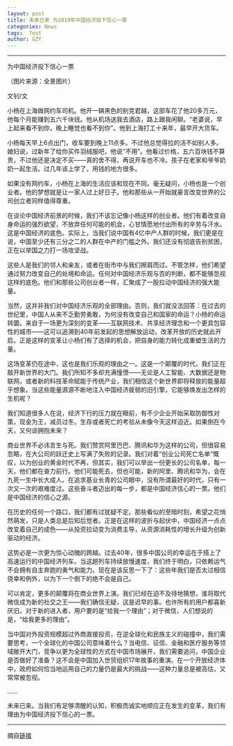```yaml
---
layout: post
title: 未来已来 为2019年中国经济投下信心一票
categories: News
tags:  Test
author: GZY
---
```


*****

为中国经济投下信心一票

（图片来源：全景图片）

文钊/文

小杨在上海做网约车司机。他开一辆黑色的别克君越，这部车花了他20多万元，他每个月能赚到五六千块钱。他从机场送我去酒店，路上跟我闲聊。“老婆说，早上起来看不到你，晚上睡觉也看不到你”。他到上海打工十来年，最早开大货车。

小杨每天早上6点出门，收车要到晚上11点多。不过他总觉得拉的活不如别人多。媳妇说，过新年了给你买件羽绒服吧，他说“不用”。他看过价格，五六百块钱不算贵，不过他还是决定不买——真的舍不得，再说开车也不冷。孩子在老家和爷爷奶奶一起生活。过几年该上学了，用钱的地方很多。

如果没有网约车，小杨在上海的生活应该和现在不同。毫无疑问，小杨也是一个创业者。他的梦想就是让一家人过上好日子。他和那些从一开始就豪言改变世界的公司创立者同样值得尊重。

在谈论中国经济前景的时候，我们不该忘记像小杨这样的创业者。他们有着改变自身命运的强烈欲望，不放弃任何可能的机会，心甘情愿地付出所有的辛劳与汗水。这是中国经济的底色。实际上，当我们说中国有4亿中产人群的时候，我们更是在说，中国至少还有三分之二的人群在中产的门槛之外。我们还没有彻底告别贫困，正在以举国之力打一场攻坚战。

这些人是我们的邻人和亲友，或者在街市中与我们擦肩而过。不管怎样，他们希望通过努力改变自己的处境和命运。任何对中国经济乐观与否的判断，都不能够忽视这样的底色。他们和那些公司创业者一样，汇聚成了一股拉动中国经济的强大能量。

当然，这并非我们对中国经济乐观的全部理由。否则，我们就没法回答：在过去的世纪里，中国人从来不乏勤劳勇敢，为何没有改变自己和国家的命运？小杨的命运转圜，来自于一场更为深刻的变革——互联网技术、共享经济理念和一个更具包容性的城市——这可以追溯到40年前发起的思想解放运动，改革开放的历史就此开启。正是这样的变革让小杨们有了选择的机会，把自身的能力转化成重塑生活的力量。

这场变革仍在途中，这也是我们乐观的理由之一。这是一个颠覆的时代，我们正在敲开新世界的大门。我们所知不多却充满憧憬——无论是人工智能、大数据还是物联网，或者新的科技革命赋能于传统产业，我们相信这个新世界即将释放的能量超乎想象。当这些能量源源不断地注入中国经济疲弱的旧引擎，它能够焕发出怎样的生机呢？

我们知道很多人在说，经济下行的压力就在眼前，有不少企业开始采取防御性对策，现金为王，减员过冬。生存或者死亡的考验从未像今天这样迫近。如果倒在今天，又何谈拥抱未来？

商业世界不必讳言生与死。我们赞赏阿里巴巴、腾讯和华为这样的公司，但很容易忽略，在大公司的跃迁史上写满了失败的记录。我们对着“创业公司死亡名单”慨叹，以为创业的黄金时代不再，但其实，我们可以举出一份更长的公司名单，每一天，他们都在奋力前行。他们可能死去，但也可能，新的阿里、腾讯和华为，会在九死一生中长大成人。在追求基业长青的公司眼中，没有所谓最好的时代，只有一次又一次的艰难度过。这些奋斗者迈出的每一步，都是中国经济信心的一票。他们是中国经济的信心之源。

在历史的任何一个路口，我们都有过犹疑不定。那些看似的至暗时刻，希望之花悄然萌发，只是人类总是后知后觉者。正是在这样的波折与起伏中，中国经济一点点改变着自己的成色——从投资拉动变为消费主导，从资源消耗性的增长升级为创新驱动的经济。

这势必是一次更为惊心动魄的跨越。过去40年，很多中国公司的幸运在于搭上了高速运行的中国经济列车。当这趟列车持续放慢速度，我们终于明白，只依赖运气不会拥有自主奔跑的勇气和能力。现在是该反思一下了：这些年我们是否太过相信侥幸和例外，以为下一个倒下的绝不会是自己。

可以肯定，更多的颠覆将在商业世界上演。我们已经在迫不及待地猜想，谁将取代微信成为新的社交之王——我们确信无疑，这是迟早的事。也许所有的用户都喜新厌旧。对于新的进入者，用户要的是“给我一个理由”；对于微信，人们想说的是，“给我更多的理由”。

当中国对外投资规模超过外商直接投资，在逆全球化和民族主义的碰撞中，我们需要思考，一个全球化的中国公司意味着什么？当电信、征信、金融和医疗服务等领域敞开大门，竞争以更为全球性的方式在中国市场展开，我们需要追问，中国企业是否做好了准备？这不会是中国加入世贸组织17年故事的重演。在一个开放经济体中，政府如何恰当地运用自己的力量仍是最大的挑战——这种力量总是被高估，又常常被忽视。

……

未来已来。当我们有足够清醒的认知，积极而诚实地顺应正在发生的变革，我们有理由为中国经济投下信心的一票。

*****

摘自[链接](https://finance.sina.cn/2019-01-31/detail-ihrfqzka2567016.d.html?vt=4&pos=17)